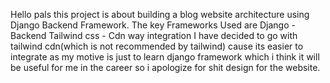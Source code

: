 Hello pals this project is about building a blog website architecture using Django Backend Framework.
The key Frameworks Used are
  Django - Backend
  Tailwind css - Cdn way integration
I have decided to go with tailwind cdn(which is not recommended by tailwind) cause its easier to integrate as my motive is just to learn django framework which i think it will be useful for me in the career
so i apologize for shit design for the website. 
  
